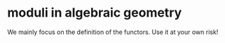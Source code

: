 # moduli in algebraic geometry
 We mainly focus on the definition of the functors. Use it at your own risk!
